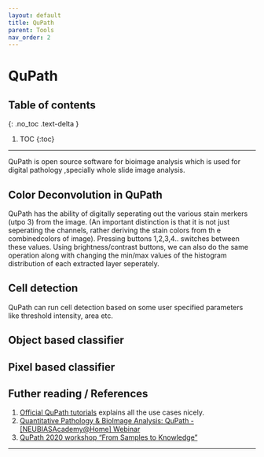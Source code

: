 ```yaml
---
layout: default
title: QuPath
parent: Tools
nav_order: 2
---
```


# QuPath

## Table of contents
{: .no_toc .text-delta }

1. TOC
{:toc}

---
QuPath is open source software for bioimage analysis which is used for digital pathology ,specially whole slide image analysis.

## Color Deconvolution in QuPath
QuPath has the ability of digitally seperating out the various stain merkers (utpo 3) from the image. (An important distinction is that it is not just seperating the channels, rather deriving the stain colors from th e combinedcolors of image). Pressing buttons 1,2,3,4.. switches between these values. Using brightness/contrast buttons, we can also do the same operation along with changing the min/max values of the histogram distribution of each extracted layer seperately. 

## Cell detection
QuPath can run cell detection based on some user specified parameters like threshold intensity, area etc. 

## Object based classifier

## Pixel based classifier

## Futher reading / References

1. [Official QuPath tutorials](https://www.youtube.com/c/qupath) explains all the use cases nicely.
2. [Quantitative Pathology & BioImage Analysis: QuPath - [NEUBIASAcademy@Home] Webinar](https://www.youtube.com/watch?v=4An5n6Y_rRI&feature=youtu.be)
3. [QuPath 2020 workshop “From Samples to Knowledge”](https://www.youtube.com/playlist?list=PLlGXRBscPbCD89fRULm4peopF57qugciN)
--- 